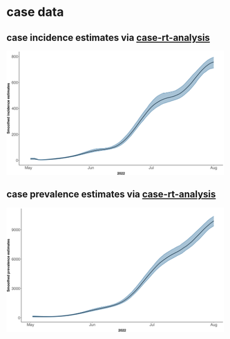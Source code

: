# case data 

## case incidence estimates via [case-rt-analysis](https://github.com/blab/monkeypox-dynamics/tree/main/case-rt-analysis)
![](incidence.png)
## case prevalence estimates via [case-rt-analysis](https://github.com/blab/monkeypox-dynamics/tree/main/case-rt-analysis)
![](prevalence.png)





